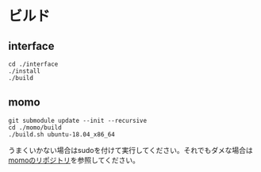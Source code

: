 # ビルド

## interface

```
cd ./interface
./install
./build
```

## momo

```
git submodule update --init --recursive
cd ./momo/build
./build.sh ubuntu-18.04_x86_64
```

うまくいかない場合はsudoを付けて実行してください。それでもダメな場合は[momoのリポジトリ](https://github.com/nkkn1446/momo)を参照してください。

